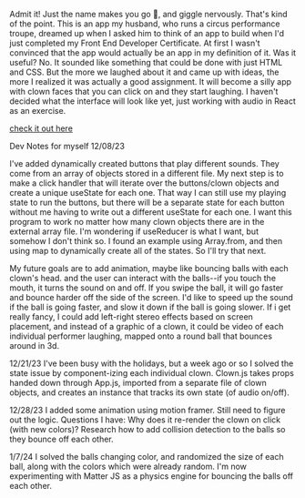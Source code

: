 Admit it! Just the name makes you go 👀, and giggle nervously.
That's kind of the point.
This is an app my husband, who runs a circus performance troupe, dreamed up when I asked him to think of an app to build when I'd just completed my Front End Developer Certificate.
At first I wasn't convinced that the app would actually be an app in my definition of it. Was it useful? No. It sounded like something that could be done with just HTML and CSS.
But the more we laughed about it and came up with ideas, the more I realized it was actually a good assignment.
It will become a silly app with clown faces that you can click on and they start laughing. I haven't decided what the interface will look like yet, just working with audio in React as an exercise.


<a href="https://missfixit.github.io/clowncrack/index.html">check it out here</a>

Dev Notes for myself
12/08/23

I've added dynamically created buttons that play different sounds. They come from an array of objects stored in a different file. My next step is to make a click handler that will iterate over the buttons/clown objects and create a unique useState for each one. That way I can still use my playing state to run the buttons, but there will be a separate state for each button without me having to write out a different useState for each one. I want this program to work no matter how many clown objects there are in the external array file. I'm wondering if useReducer is what I want, but somehow I don't think so. I found an example using Array.from, and then using map to dynamically create all of the states. So I'll try that next.

My future goals are to add animation, maybe like bouncing balls with each clown's head. and the user can interact with the balls--if you touch the mouth, it turns the sound on and off. If you swipe the ball, it will go faster and bounce harder off the side of the screen. I'd like to speed up the sound if the ball is going faster, and slow it down if the ball is going slower. If i get really fancy, I could add left-right stereo effects based on screen placement, and instead of a graphic of a clown, it could be video of each individual performer laughing, mapped onto a round ball that bounces around in 3d.

12/21/23
I've been busy with the holidays, but a week ago or so I solved the state issue by component-izing each individual clown. Clown.js takes props handed down through App.js, imported from a separate file of clown objects, and creates an instance that tracks its own state (of audio on/off).

12/28/23
I added some animation using motion framer. Still need to figure out the logic.
Questions I have:
Why does it re-render the clown on click (with new colors)?
Research how to add collision detection to the balls so they bounce off each other.

1/7/24
I solved the balls changing color, and randomized the size of each ball, along with the colors which were already random.
I'm now experimenting with Matter JS as a physics engine for bouncing the balls off each other.